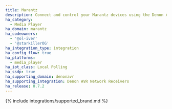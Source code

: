 ```yaml
---
title: Marantz
description: Connect and control your Marantz devices using the Denon AVR Network Receivers integration
ha_category:
  - Media Player
ha_domain: marantz
ha_codeowners:
  - '@ol-iver'
  - '@starkillerOG'
ha_integration_type: integration
ha_config_flow: true
ha_platforms:
  - media_player
ha_iot_class: Local Polling
ha_ssdp: true
ha_supporting_domain: denonavr
ha_supporting_integration: Denon AVR Network Receivers
ha_release: 0.7.2
---
```


{% include integrations/supported_brand.md %}
